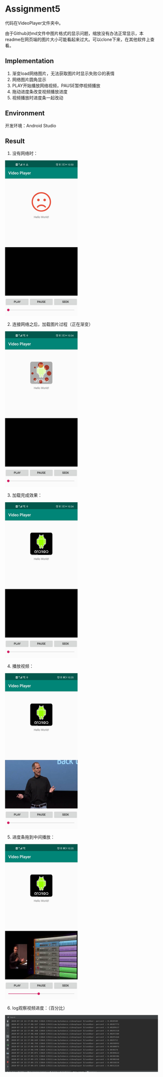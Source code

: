 # Assignment5

代码在VideoPlayer文件夹中。

由于Github对md文件中图片格式的显示问题，缩放没有办法正常显示，本readme在网页端的图片大小可能看起来过大。可以clone下来，在其他软件上查看。

## Implementation

1. 渐变load网络图片，无法获取图片时显示失败:frowning_face:的表情
2. 网络图片圆角显示
3. PLAY开始播放网络视频，PAUSE暂停视频播放
4. 拖动进度条改变视频播放进度
5. 视频播放时进度条一起改动

## Environment

开发环境：Android Studio

## Result

1. 没有网络时：

<img src="./Images/0.jpg" alt="0" style="zoom:50%;" />

2. 连接网络之后，加载图片过程（正在渐变）

<img src="./Images/1.jpg" alt="1" style="zoom:50%;" />

3. 加载完成效果：

<img src="./Images/2.jpg" alt="2" style="zoom:50%;" />

4. 播放视频：

<img src="./Images/3.jpg" alt="3" style="zoom:50%;" />

5. 进度条拖到中间播放：

<img src="./Images/4.jpg" alt="4" style="zoom:50%;" />

6. log观察视频进度：（百分比）

<img src="./Images/5.png" alt="5" />